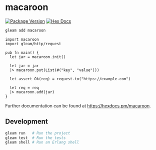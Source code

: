 # macaroon

[![Package Version](https://img.shields.io/hexpm/v/macaroon)](https://hex.pm/packages/macaroon)
[![Hex Docs](https://img.shields.io/badge/hex-docs-ffaff3)](https://hexdocs.pm/macaroon/)

```sh
gleam add macaroon
```

```gleam
import macaroon
import gleam/http/request

pub fn main() {
  let jar = macaroon.init()

  let jar = jar
  |> macaroon.put(List(#("key", "value")))

  let assert Ok(req) = request.to("https://example.com")

  let req = req
  |> macaroon.add(jar)
}
```

Further documentation can be found at <https://hexdocs.pm/macaroon>.

## Development

```sh
gleam run   # Run the project
gleam test  # Run the tests
gleam shell # Run an Erlang shell
```
